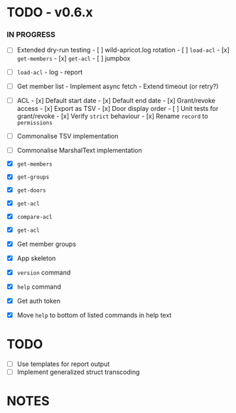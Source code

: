 # TODO - v0.6.x

### IN PROGRESS

- [ ] Extended dry-run testing
      - [ ] wild-apricot.log rotation
      - [ ] `load-acl`
      - [x] `get-members`
      - [x] `get-acl`
      - [ ] jumpbox

- [ ] `load-acl`
       - log
       - report

- [ ] Get member list
      - Implement async fetch
      - Extend timeout (or retry?)

- [ ] ACL
      - [x] Default start date
      - [x] Default end date
      - [x] Grant/revoke access
      - [x] Export as TSV
      - [x] Door display order
      - [ ] Unit tests for grant/revoke
      - [x] Verify `strict` behaviour
      - [x] Rename `record` to `permissions`

- [ ] Commonalise TSV implementation
- [ ] Commonalise MarshalText implementation

- [x] `get-members`
- [x] `get-groups`
- [x] `get-doors`
- [x] `get-acl`
- [x] `compare-acl`
- [x] `get-acl`
- [x] Get member groups
- [x] App skeleton
- [x] `version` command
- [x] `help` command
- [x] Get auth token
- [x] Move `help` to bottom of listed commands in help text

# TODO

- [ ] Use templates for report output
- [ ] Implement generalized struct transcoding

# NOTES